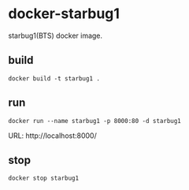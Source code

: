 # docker-starbug1

starbug1(BTS) docker image.

## build ##

```
docker build -t starbug1 .
```

## run ##

```
docker run --name starbug1 -p 8000:80 -d starbug1
```

URL: http://localhost:8000/

## stop ##

```
docker stop starbug1
```
